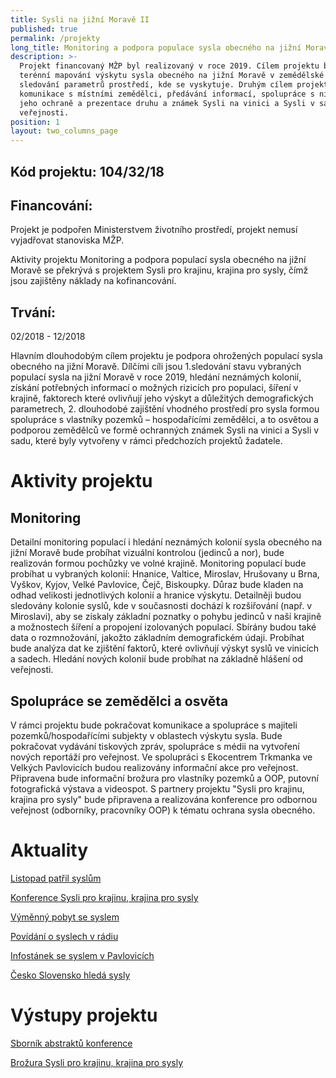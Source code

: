 ```yaml
---
title: Sysli na jižní Moravě II
published: true
permalink: /projekty
long_title: Monitoring a podpora populace sysla obecného na jižní Moravě II
description: >-
  Projekt financovaný MŽP byl realizovaný v roce 2019. Cílem projektu bylo
  terénní mapování výskytu sysla obecného na jižní Moravě v zemědělské krajině a
  sledování parametrů prostředí, kde se vyskytuje. Druhým cílem projektu je
  komunikace s místními zemědělci, předávání informací, spolupráce s nimi na
  jeho ochraně a prezentace druhu a známek Sysli na vinici a Sysli v sadu
  veřejnosti. 
position: 1
layout: two_columns_page
---
```

## Kód projektu: 104/32/18


## Financování:

Projekt je podpořen Ministerstvem životního prostředí, projekt nemusí vyjadřovat stanoviska MŽP.



Aktivity projektu Monitoring a podpora populací sysla obecného na jižní Moravě se překrývá s projektem Sysli pro krajinu, krajina pro sysly, čímž jsou zajištěny náklady na kofinancování.

## Trvání:

02/2018 - 12/2018

Hlavním dlouhodobým cílem projektu je podpora ohrožených populací sysla obecného na jižní Moravě. Dílčími cíli jsou 1.sledování stavu vybraných populací sysla na jižní Moravě v roce 2019, hledání neznámých kolonií, získání potřebných informací o možných rizicích pro populaci, šíření v krajině, faktorech které ovlivňují jeho výskyt a důležitých demografických parametrech, 2. dlouhodobé zajištění vhodného prostředí pro sysla formou spolupráce s vlastníky pozemků – hospodařícími zemědělci, a to osvětou a podporou zemědělců ve formě ochranných známek Sysli na vinici a Sysli v sadu, které byly vytvořeny v rámci předchozích projektů žadatele.

# Aktivity projektu

## Monitoring

Detailní monitoring populací i hledání neznámých kolonií sysla obecného na jižní Moravě bude probíhat vizuální kontrolou (jedinců a nor), bude realizován formou pochůzky ve volné krajině. Monitoring populací bude probíhat u vybraných kolonií: Hnanice, Valtice, Miroslav, Hrušovany u Brna, Vyškov, Kyjov, Velké Pavlovice, Čejč, Biskoupky. Důraz bude kladen na odhad velikosti jednotlivých kolonií a hranice výskytu. Detailněji budou sledovány kolonie syslů, kde v současnosti dochází k rozšiřování (např. v Miroslavi), aby se získaly základní poznatky o pohybu jedinců v naší krajině a možnostech šíření a propojení izolovaných populací. Sbírány budou také data o rozmnožování, jakožto základním demografickém údaji. Probíhat bude analýza dat ke zjištění faktorů, které ovlivňují výskyt syslů ve vinicích a sadech.
Hledání nových kolonií bude probíhat na základně hlášení od veřejnosti.  

## Spolupráce se zemědělci a osvěta

V rámci projektu bude pokračovat komunikace a spolupráce s majiteli pozemků/hospodařícími subjekty v oblastech výskytu sysla. Bude pokračovat vydávání tiskových zpráv, spolupráce s médii na vytvoření nových reportáží pro veřejnost. Ve spolupráci s Ekocentrem Trkmanka ve Velkých Pavlovicích budou realizovány informační akce pro veřejnost. Připravena bude informační brožura pro vlastníky pozemků a OOP, putovní fotografická výstava a videospot. S partnery projektu "Sysli pro krajinu, krajina pro sysly" bude připravena a realizována konference pro odbornou veřejnost (odborníky, pracovníky OOP) k tématu ochrana sysla obecného.

# Aktuality

[Listopad patřil syslům](https://www.alkawildlife.eu/news/listopad-patřil-syslům)

[Konference Sysli pro krajinu, krajina pro sysly](https://www.alkawildlife.eu/news/konference-sysli-pro-krajinu-krajina-pro-sysly)

[Výměnný pobyt se syslem](https://www.alkawildlife.eu/news/výměnný-pobyt-se-syslem)

[Povídání o syslech v rádiu](https://www.alkawildlife.eu/news/povidani-o-syslech-v-radiu)

[Infostánek se syslem v Pavlovicích](/news/infostánek-se-syslem-v-pavlovicích)

[Česko Slovensko hledá sysly ](/news/česko-slovensko-hledá-sysly)

# Výstupy projektu

[Sborník abstraktů konference](/media/Sbornik_abstraktu_konference_sysli.pdf) 

[Brožura Sysli pro krajinu, krajina pro sysly](/media/Brozura_sysel_CZ_final.pdf)
